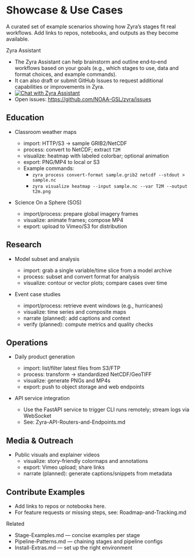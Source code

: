 # Showcase & Use Cases

A curated set of example scenarios showing how Zyra’s stages fit real workflows. Add links to repos, notebooks, and outputs as they become available.

Zyra Assistant
- The Zyra Assistant can help brainstorm and outline end‑to‑end workflows based on your goals (e.g., which stages to use, data and format choices, and example commands).
- It can also draft or submit GitHub Issues to request additional capabilities or improvements in Zyra.
- [![Chat with Zyra Assistant](https://img.shields.io/badge/ChatGPT-Zyra%20Assistant-00A67E?logo=openai&logoColor=white)](https://chatgpt.com/g/g-6897a3dd5a7481918a55ebe3795f7a26-zyra-assistant)
- Open issues: https://github.com/NOAA-GSL/zyra/issues

## Education
- Classroom weather maps
  - import: HTTP/S3 → sample GRIB2/NetCDF
  - process: convert to NetCDF; extract `T2M`
  - visualize: heatmap with labeled colorbar; optional animation
  - export: PNG/MP4 to local or S3
  - Example commands:
    - `zyra process convert-format sample.grib2 netcdf --stdout > sample.nc`
    - `zyra visualize heatmap --input sample.nc --var T2M --output t2m.png`

- Science On a Sphere (SOS)
  - import/process: prepare global imagery frames
  - visualize: animate frames; compose MP4
  - export: upload to Vimeo/S3 for distribution

## Research
- Model subset and analysis
  - import: grab a single variable/time slice from a model archive
  - process: subset and convert format for analysis
  - visualize: contour or vector plots; compare cases over time

- Event case studies
  - import/process: retrieve event windows (e.g., hurricanes)
  - visualize: time series and composite maps
  - narrate (planned): add captions and context
  - verify (planned): compute metrics and quality checks

## Operations
- Daily product generation
  - import: list/filter latest files from S3/FTP
  - process: transform → standardized NetCDF/GeoTIFF
  - visualize: generate PNGs and MP4s
  - export: push to object storage and web endpoints

- API service integration
  - Use the FastAPI service to trigger CLI runs remotely; stream logs via WebSocket
  - See: Zyra-API-Routers-and-Endpoints.md

## Media & Outreach
- Public visuals and explainer videos
  - visualize: story-friendly colormaps and annotations
  - export: Vimeo upload; share links
  - narrate (planned): generate captions/snippets from metadata

## Contribute Examples
- Add links to repos or notebooks here.
- For feature requests or missing steps, see: Roadmap-and-Tracking.md

Related
- Stage-Examples.md — concise examples per stage
- Pipeline-Patterns.md — chaining stages and pipeline configs
- Install-Extras.md — set up the right environment
